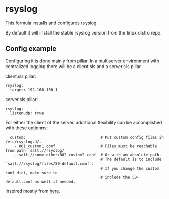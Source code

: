 rsyslog
=======

This formula installs and configures rsyslog.

By default it will install the stable rsyslog version from the linux distro repo.

Config example
--------------

Configuring it is done mainly from pillar. In a multiserver environment with centralized logging there will be a client.sls and a server.sls pillar.

client.sls pillar:
```
rsyslog:
  target: 192.168.100.1
```

server.sls pillar:
```
rsyslog:
  listenudp: true
```

For either the client of the server, additional flexibility can be accomplished with these optionns:
```
  custom:                                 # Put custom config files in /etc/rsyslog.d/.
    - 001_custom1.conf                    # Files must be reachable from path `salt://rsyslog/`
    - salt://some_other/002_custom2.conf  # Or with an absolute path.
                                          # The default is to include `salt://rsyslog/files/50-default.conf`.
                                          # If you change the custom conf dict, make sure to
                                          # include the 50-default.conf as well if needed.
```


Inspired mostly from [here](https://github.com/saltstack-formulas/rsyslog-formula).
